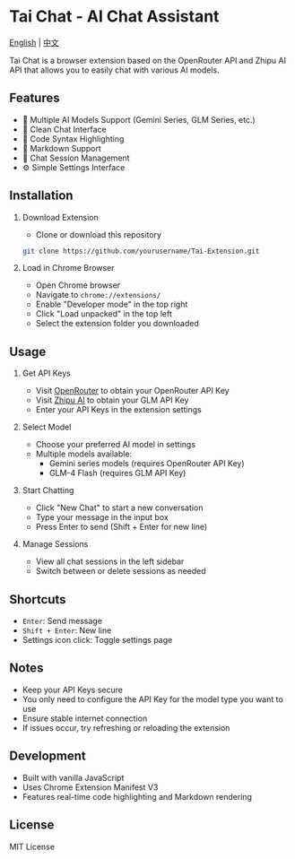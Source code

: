 # Tai Chat - AI Chat Assistant

[English](README.md) | [中文](docs/README_zh.md)

Tai Chat is a browser extension based on the OpenRouter API and Zhipu AI API that allows you to easily chat with various AI models.

## Features

- 🤖 Multiple AI Models Support (Gemini Series, GLM Series, etc.)
- 💬 Clean Chat Interface
- 🎨 Code Syntax Highlighting
- 📝 Markdown Support
- 🔄 Chat Session Management
- ⚙️ Simple Settings Interface

## Installation

1. Download Extension
   - Clone or download this repository
   ```bash
   git clone https://github.com/yourusername/Tai-Extension.git
   ```

2. Load in Chrome Browser
   - Open Chrome browser
   - Navigate to `chrome://extensions/`
   - Enable "Developer mode" in the top right
   - Click "Load unpacked" in the top left
   - Select the extension folder you downloaded

## Usage

1. Get API Keys
   - Visit [OpenRouter](https://openrouter.ai/keys) to obtain your OpenRouter API Key
   - Visit [Zhipu AI](https://open.bigmodel.cn/usercenter/apikeys) to obtain your GLM API Key
   - Enter your API Keys in the extension settings

2. Select Model
   - Choose your preferred AI model in settings
   - Multiple models available:
     - Gemini series models (requires OpenRouter API Key)
     - GLM-4 Flash (requires GLM API Key)

3. Start Chatting
   - Click "New Chat" to start a new conversation
   - Type your message in the input box
   - Press Enter to send (Shift + Enter for new line)

4. Manage Sessions
   - View all chat sessions in the left sidebar
   - Switch between or delete sessions as needed

## Shortcuts

- `Enter`: Send message
- `Shift + Enter`: New line
- Settings icon click: Toggle settings page

## Notes

- Keep your API Keys secure
- You only need to configure the API Key for the model type you want to use
- Ensure stable internet connection
- If issues occur, try refreshing or reloading the extension

## Development

- Built with vanilla JavaScript
- Uses Chrome Extension Manifest V3
- Features real-time code highlighting and Markdown rendering

## License

MIT License